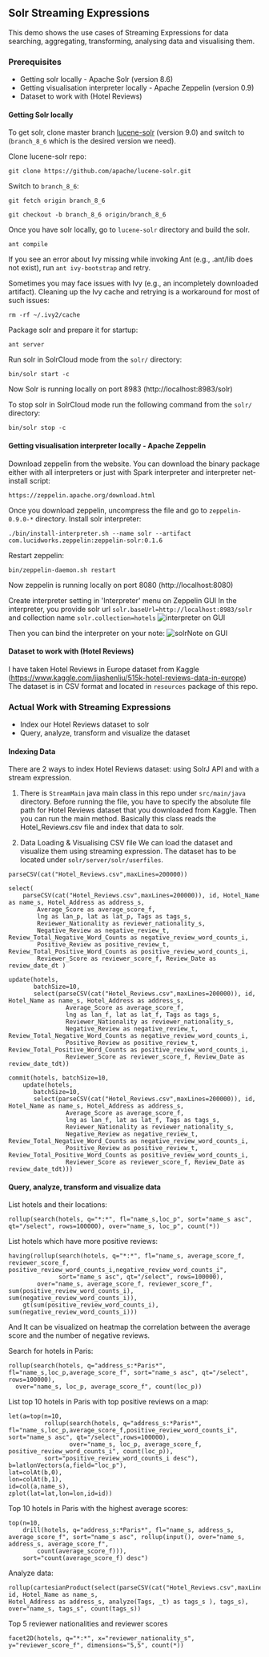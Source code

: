 ## Solr Streaming Expressions

This demo shows the use cases of Streaming Expressions for data searching, 
aggregating, transforming, analysing data and visualising them. 

### Prerequisites
+ Getting solr locally - Apache Solr (version 8.6)
+ Getting visualisation interpreter locally - Apache Zeppelin (version 0.9)
+ Dataset to work with (Hotel Reviews)

#### Getting Solr locally
To get solr, clone master branch [lucene-solr](https://github.com/apache/lucene-solr) (version 9.0) and switch to (`branch_8_6` which is the desired version we need).

Clone lucene-solr repo: 
```
git clone https://github.com/apache/lucene-solr.git
```

Switch to `branch_8_6`:
```
git fetch origin branch_8_6

git checkout -b branch_8_6 origin/branch_8_6
```

Once you have solr locally, go to `lucene-solr` directory and build the solr. 
```
ant compile
```
If you see an error about Ivy missing while invoking Ant (e.g., .ant/lib does not exist), run `ant ivy-bootstrap` and retry.

Sometimes you may face issues with Ivy (e.g., an incompletely downloaded artifact). Cleaning up the Ivy cache and retrying is a workaround for most of such issues:

`rm -rf ~/.ivy2/cache`

Package solr and prepare it for startup:
```
ant server
```

Run solr in SolrCloud mode from the `solr/` directory:
```
bin/solr start -c
```
Now Solr is running locally on port 8983 (http://localhost:8983/solr)

To stop solr in SolrCloud mode run the following command from the `solr/` directory:
```
bin/solr stop -c
```

#### Getting visualisation interpreter locally - Apache Zeppelin

Download zeppelin from the website. You can download the binary package either with all interpreters or just with Spark interpreter and interpreter net-install script:
```
https://zeppelin.apache.org/download.html
```

Once you download zeppelin, uncompress the file and go to `zeppelin-0.9.0-*` directory. 
Install solr interpreter:
```
./bin/install-interpreter.sh --name solr --artifact com.lucidworks.zeppelin:zeppelin-solr:0.1.6
```

Restart zeppelin:
```
bin/zeppelin-daemon.sh restart
```
Now zeppelin is running locally on port 8080 (http://localhost:8080)

Create interpreter setting in 'Interpreter' menu on Zeppelin GUI
In the interpreter, you provide solr url `solr.baseUrl=http://localhost:8983/solr` 
and collection name `solr.collection=hotels`
![interpreter on GUI](interpreter.png)

Then you can bind the interpreter on your note:
![solrNote on GUI](noteSolr.png)

#### Dataset to work with (Hotel Reviews)
I have taken Hotel Reviews in Europe dataset from Kaggle (https://www.kaggle.com/jiashenliu/515k-hotel-reviews-data-in-europe)
The dataset is in CSV format and located in `resources` package of this repo. 

### Actual Work with Streaming Expressions
+ Index our Hotel Reviews dataset to solr
+ Query, analyze, transform and visualize the dataset

#### Indexing Data
There are 2 ways to index Hotel Reviews dataset: using SolrJ API and with a stream expression.

1. There is `StreamMain` java main class in this repo under `src/main/java` directory. 
Before running the file, you have to specify the absolute file path for Hotel Reviews dataset that you downloaded from Kaggle. 
Then you can run the main method. Basically this class reads the Hotel_Reviews.csv file and index that data to solr. 

2. Data Loading & Visualising CSV file
 We can load the dataset and visualize them using streaming expression. The dataset has to be located under `solr/server/solr/userfiles`.
```
parseCSV(cat("Hotel_Reviews.csv",maxLines=200000))

select(
    parseCSV(cat("Hotel_Reviews.csv",maxLines=200000)), id, Hotel_Name as name_s, Hotel_Address as address_s,
        Average_Score as average_score_f,
        lng as lan_p, lat as lat_p, Tags as tags_s,
        Reviewer_Nationality as reviewer_nationality_s, 
        Negative_Review as negative_review_t, Review_Total_Negative_Word_Counts as negative_review_word_counts_i,
        Positive_Review as positive_review_t, Review_Total_Positive_Word_Counts as positive_review_word_counts_i,
        Reviewer_Score as reviewer_score_f, Review_Date as review_date_dt )

update(hotels, 
       batchSize=10,
       select(parseCSV(cat("Hotel_Reviews.csv",maxLines=200000)), id, Hotel_Name as name_s, Hotel_Address as address_s,
                Average_Score as average_score_f,
                lng as lan_f, lat as lat_f, Tags as tags_s,
                Reviewer_Nationality as reviewer_nationality_s, 
                Negative_Review as negative_review_t, Review_Total_Negative_Word_Counts as negative_review_word_counts_i,
                Positive_Review as positive_review_t, Review_Total_Positive_Word_Counts as positive_review_word_counts_i,
                Reviewer_Score as reviewer_score_f, Review_Date as review_date_tdt))

commit(hotels, batchSize=10,
    update(hotels, 
       batchSize=10,
       select(parseCSV(cat("Hotel_Reviews.csv",maxLines=200000)), id, Hotel_Name as name_s, Hotel_Address as address_s,
                Average_Score as average_score_f,
                lng as lan_f, lat as lat_f, Tags as tags_s,
                Reviewer_Nationality as reviewer_nationality_s, 
                Negative_Review as negative_review_t, Review_Total_Negative_Word_Counts as negative_review_word_counts_i,
                Positive_Review as positive_review_t, Review_Total_Positive_Word_Counts as positive_review_word_counts_i,
                Reviewer_Score as reviewer_score_f, Review_Date as review_date_tdt)))
```

#### Query, analyze, transform and visualize data
List hotels and their locations:
```
rollup(search(hotels, q="*:*", fl="name_s,loc_p", sort="name_s asc", qt="/select", rows=100000), over="name_s, loc_p", count(*))
``` 

List hotels which have more positive reviews:
```
having(rollup(search(hotels, q="*:*", fl="name_s, average_score_f, reviewer_score_f, positive_review_word_counts_i,negative_review_word_counts_i", 
              sort="name_s asc", qt="/select", rows=100000),
        over="name_s, average_score_f, reviewer_score_f", sum(positive_review_word_counts_i), sum(negative_review_word_counts_i)), 
    gt(sum(positive_review_word_counts_i), sum(negative_review_word_counts_i)))
```
And It can be visualized on heatmap the correlation between the average score and the number of negative reviews.


Search for hotels in Paris: 
```
rollup(search(hotels, q="address_s:*Paris*", fl="name_s,loc_p,average_score_f", sort="name_s asc", qt="/select", rows=100000),
  over="name_s, loc_p, average_score_f", count(loc_p))
``` 

List top 10 hotels in Paris with top positive reviews on a map: 
```
let(a=top(n=10,
          rollup(search(hotels, q="address_s:*Paris*", fl="name_s,loc_p,average_score_f,positive_review_word_counts_i", sort="name_s asc", qt="/select",rows=100000),
                 over="name_s, loc_p, average_score_f, positive_review_word_counts_i", count(loc_p)), 
          sort="positive_review_word_counts_i desc"), 
b=latlonVectors(a,field="loc_p"), 
lat=colAt(b,0),
lon=colAt(b,1),
id=col(a,name_s),
zplot(lat=lat,lon=lon,id=id))
```

Top 10 hotels in Paris with the highest average scores:
```
top(n=10, 
    drill(hotels, q="address_s:*Paris*", fl="name_s, address_s, average_score_f", sort="name_s asc", rollup(input(), over="name_s, address_s, average_score_f", 
        count(average_score_f))), 
    sort="count(average_score_f) desc")
```

Analyze data:
```
rollup(cartesianProduct(select(parseCSV(cat("Hotel_Reviews.csv",maxLines=10000)), id, Hotel_Name as name_s, 
Hotel_Address as address_s, analyze(Tags, _t) as tags_s ), tags_s), over="name_s, tags_s", count(tags_s))
```

Top 5 reviewer nationalities and reviewer scores
```
facet2D(hotels, q="*:*", x="reviewer_nationality_s", y="reviewer_score_f", dimensions="5,5", count(*))
```


 

